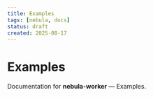 ```yaml
---
title: Examples
tags: [nebula, docs]
status: draft
created: 2025-08-17
---
```


# Examples

Documentation for **nebula-worker** — Examples.
